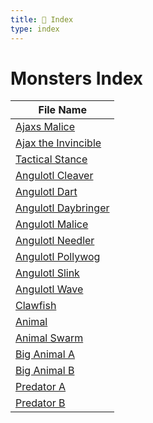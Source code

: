 ```yaml
---
title: 📑 Index
type: index
---
```


# Monsters Index

| File Name                                                                 |
| ------------------------------------------------------------------------- |
| [Ajaxs Malice](../Ajax%20the%20Invincible/Ajaxs%20Malice)                 |
| [Ajax the Invincible](../Ajax%20the%20Invincible/Ajax%20the%20Invincible) |
| [Tactical Stance](../Ajax%20the%20Invincible/Tactical%20Stance)           |
| [Angulotl Cleaver](../Angulotls/Angulotl%20Cleaver)                       |
| [Angulotl Dart](../Angulotls/Angulotl%20Dart)                             |
| [Angulotl Daybringer](../Angulotls/Angulotl%20Daybringer)                 |
| [Angulotl Malice](../Angulotls/Angulotl%20Malice)                         |
| [Angulotl Needler](../Angulotls/Angulotl%20Needler)                       |
| [Angulotl Pollywog](../Angulotls/Angulotl%20Pollywog)                     |
| [Angulotl Slink](../Angulotls/Angulotl%20Slink)                           |
| [Angulotl Wave](../Angulotls/Angulotl%20Wave)                             |
| [Clawfish](../Angulotls/Clawfish)                                         |
| [Animal](../Animals/Animal)                                               |
| [Animal Swarm](../Animals/Animal%20Swarm)                                 |
| [Big Animal A](../Animals/Big%20Animal%20A)                               |
| [Big Animal B](../Animals/Big%20Animal%20B)                               |
| [Predator A](../Animals/Predator%20A)                                     |
| [Predator B](../Animals/Predator%20B)                                     |
